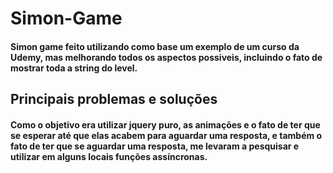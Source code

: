 # Simon-Game

#### Simon game feito utilizando como base um exemplo de um curso da Udemy, mas melhorando todos os aspectos possiveis, incluindo o fato de mostrar toda a string do level.
## Principais problemas e soluções
#### Como o objetivo era utilizar jquery puro, as animações e o fato de ter que se esperar até que elas acabem para aguardar uma resposta, e também o fato de ter que se aguardar uma resposta, me levaram a pesquisar e utilizar em alguns locais funções assíncronas.
